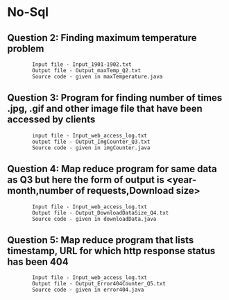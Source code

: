 # No-Sql

## Question 2: Finding maximum temperature problem
            Input file - Input_1901-1902.txt
            Output file - Output_maxTemp_Q2.txt
            Source code - given in maxTemperature.java   

## Question 3: Program for finding number of times .jpg, .gif and other image file that have been accessed by clients
            input file - Input_web_access_log.txt
            output file - Output_ImgCounter_Q3.txt 
            Source code - given in imgCounter.java
            
## Question 4: Map reduce program for same data as Q3 but here the form of output is <year-month,number of requests,Download size>
            Input file - Input_web_access_log.txt
            Output file - Output_DownloadDataSize_Q4.txt 
            Source code - given in downloadData.java       

## Question 5: Map reduce program that lists timestamp, URL for which http response status has been 404 
            Input file - Input_web_access_log.txt 
            Output file - Output_Error404Counter_Q5.txt
            Source code - given in error404.java
